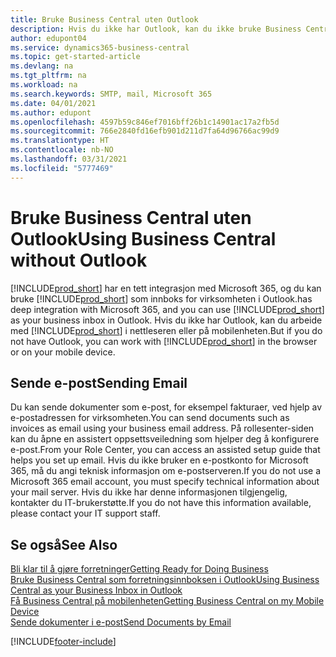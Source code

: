 ```yaml
---
title: Bruke Business Central uten Outlook
description: Hvis du ikke har Outlook, kan du ikke bruke Business Central som innboks for virksomheten i Outlook, men du kan arbeide i en nettleser eller på den mobile enheten.
author: edupont04
ms.service: dynamics365-business-central
ms.topic: get-started-article
ms.devlang: na
ms.tgt_pltfrm: na
ms.workload: na
ms.search.keywords: SMTP, mail, Microsoft 365
ms.date: 04/01/2021
ms.author: edupont
ms.openlocfilehash: 4597b59c846ef7016bff26b1c14901ac17a2fb5d
ms.sourcegitcommit: 766e2840fd16efb901d211d7fa64d96766ac99d9
ms.translationtype: HT
ms.contentlocale: nb-NO
ms.lasthandoff: 03/31/2021
ms.locfileid: "5777469"
---
```

# <a name="using-business-central-without-outlook"></a><span data-ttu-id="a775c-103">Bruke Business Central uten Outlook</span><span class="sxs-lookup"><span data-stu-id="a775c-103">Using Business Central without Outlook</span></span>
[!INCLUDE[prod_short](includes/prod_short.md)] <span data-ttu-id="a775c-104">har en tett integrasjon med Microsoft 365, og du kan bruke [!INCLUDE[prod_short](includes/prod_short.md)] som innboks for virksomheten i Outlook.</span><span class="sxs-lookup"><span data-stu-id="a775c-104">has deep integration with Microsoft 365, and you can use [!INCLUDE[prod_short](includes/prod_short.md)] as your business inbox in Outlook.</span></span> <span data-ttu-id="a775c-105">Hvis du ikke har Outlook, kan du arbeide med [!INCLUDE[prod_short](includes/prod_short.md)] i nettleseren eller på mobilenheten.</span><span class="sxs-lookup"><span data-stu-id="a775c-105">But if you do not have Outlook, you can work with [!INCLUDE[prod_short](includes/prod_short.md)] in the browser or on your mobile device.</span></span>  

## <a name="sending-email"></a><span data-ttu-id="a775c-106">Sende e-post</span><span class="sxs-lookup"><span data-stu-id="a775c-106">Sending Email</span></span>
<span data-ttu-id="a775c-107">Du kan sende dokumenter som e-post, for eksempel fakturaer, ved hjelp av e-postadressen for virksomheten.</span><span class="sxs-lookup"><span data-stu-id="a775c-107">You can send documents such as invoices as email using your business email address.</span></span> <span data-ttu-id="a775c-108">På rollesenter-siden kan du åpne en assistert oppsettsveiledning som hjelper deg å konfigurere e-post.</span><span class="sxs-lookup"><span data-stu-id="a775c-108">From your Role Center, you can access an assisted setup guide that helps you set up email.</span></span> <span data-ttu-id="a775c-109">Hvis du ikke bruker en e-postkonto for Microsoft 365, må du angi teknisk informasjon om e-postserveren.</span><span class="sxs-lookup"><span data-stu-id="a775c-109">If you do not use a Microsoft 365 email account, you must specify technical information about your mail server.</span></span> <span data-ttu-id="a775c-110">Hvis du ikke har denne informasjonen tilgjengelig, kontakter du IT-brukerstøtte.</span><span class="sxs-lookup"><span data-stu-id="a775c-110">If you do not have this information available, please contact your IT support staff.</span></span>  


## <a name="see-also"></a><span data-ttu-id="a775c-111">Se også</span><span class="sxs-lookup"><span data-stu-id="a775c-111">See Also</span></span>
[<span data-ttu-id="a775c-112">Bli klar til å gjøre forretninger</span><span class="sxs-lookup"><span data-stu-id="a775c-112">Getting Ready for Doing Business</span></span>](ui-get-ready-business.md)  
[<span data-ttu-id="a775c-113">Bruke Business Central som forretningsinnboksen i Outlook</span><span class="sxs-lookup"><span data-stu-id="a775c-113">Using Business Central as your Business Inbox in Outlook</span></span>](admin-outlook.md)  
[<span data-ttu-id="a775c-114">Få Business Central på mobilenheten</span><span class="sxs-lookup"><span data-stu-id="a775c-114">Getting Business Central on my Mobile Device</span></span>](install-mobile-app.md)  
[<span data-ttu-id="a775c-115">Sende dokumenter i e-post</span><span class="sxs-lookup"><span data-stu-id="a775c-115">Send Documents by Email</span></span>](ui-how-send-documents-email.md)


[!INCLUDE[footer-include](includes/footer-banner.md)]